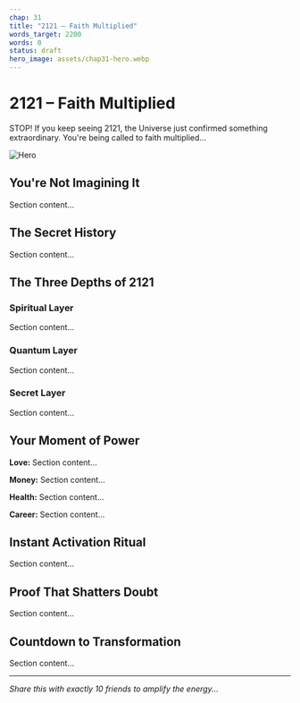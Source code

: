```yaml
---
chap: 31
title: "2121 – Faith Multiplied"
words_target: 2200
words: 0
status: draft
hero_image: assets/chap31-hero.webp
---
```


# 2121 – Faith Multiplied

STOP! If you keep seeing 2121, the Universe just confirmed something extraordinary. You're being called to faith multiplied...

![Hero](../assets/chap31-hero.webp)

## You're Not Imagining It

Section content...

## The Secret History

Section content...

## The Three Depths of 2121

### Spiritual Layer
Section content...

### Quantum Layer
Section content...

### Secret Layer
Section content...

## Your Moment of Power

**Love:** Section content...

**Money:** Section content...

**Health:** Section content...

**Career:** Section content...

## Instant Activation Ritual

Section content...

## Proof That Shatters Doubt

Section content...

## Countdown to Transformation

Section content...

---

*Share this with exactly 10 friends to amplify the energy...*
